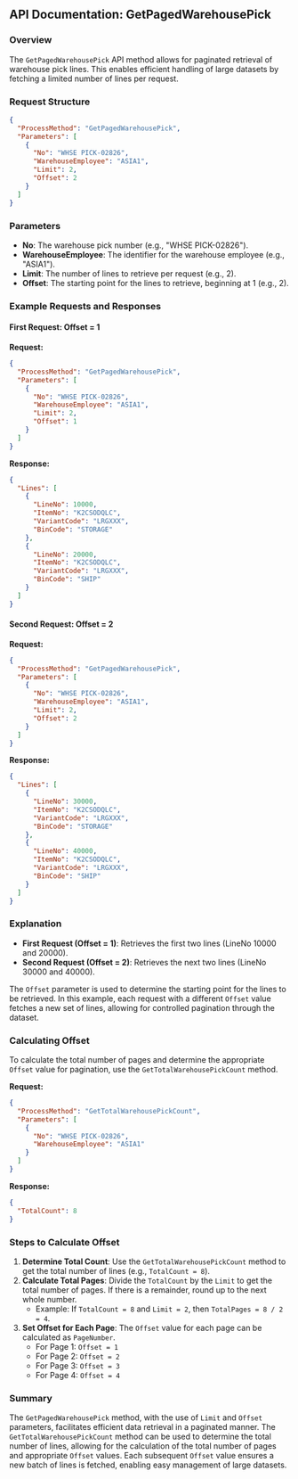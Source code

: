 ## API Documentation: GetPagedWarehousePick

### Overview
The `GetPagedWarehousePick` API method allows for paginated retrieval of warehouse pick lines. This enables efficient handling of large datasets by fetching a limited number of lines per request.

### Request Structure
```json
{
  "ProcessMethod": "GetPagedWarehousePick",
  "Parameters": [
    {
      "No": "WHSE PICK-02826",
      "WarehouseEmployee": "ASIA1",
      "Limit": 2,
      "Offset": 2
    }
  ]
}
```

### Parameters
- **No**: The warehouse pick number (e.g., "WHSE PICK-02826").
- **WarehouseEmployee**: The identifier for the warehouse employee (e.g., "ASIA1").
- **Limit**: The number of lines to retrieve per request (e.g., 2).
- **Offset**: The starting point for the lines to retrieve, beginning at 1 (e.g., 2).

### Example Requests and Responses
#### First Request: Offset = 1
**Request:**
```json
{
  "ProcessMethod": "GetPagedWarehousePick",
  "Parameters": [
    {
      "No": "WHSE PICK-02826",
      "WarehouseEmployee": "ASIA1",
      "Limit": 2,
      "Offset": 1
    }
  ]
}
```
**Response:**
```json
{
  "Lines": [
    {
      "LineNo": 10000,
      "ItemNo": "K2CSODQLC",
      "VariantCode": "LRGXXX",
      "BinCode": "STORAGE"
    },
    {
      "LineNo": 20000,
      "ItemNo": "K2CSODQLC",
      "VariantCode": "LRGXXX",
      "BinCode": "SHIP"
    }
  ]
}
```

#### Second Request: Offset = 2
**Request:**
```json
{
  "ProcessMethod": "GetPagedWarehousePick",
  "Parameters": [
    {
      "No": "WHSE PICK-02826",
      "WarehouseEmployee": "ASIA1",
      "Limit": 2,
      "Offset": 2
    }
  ]
}
```
**Response:**
```json
{
  "Lines": [
    {
      "LineNo": 30000,
      "ItemNo": "K2CSODQLC",
      "VariantCode": "LRGXXX",
      "BinCode": "STORAGE"
    },
    {
      "LineNo": 40000,
      "ItemNo": "K2CSODQLC",
      "VariantCode": "LRGXXX",
      "BinCode": "SHIP"
    }
  ]
}
```

### Explanation
- **First Request (Offset = 1)**: Retrieves the first two lines (LineNo 10000 and 20000).
- **Second Request (Offset = 2)**: Retrieves the next two lines (LineNo 30000 and 40000).

The `Offset` parameter is used to determine the starting point for the lines to be retrieved. In this example, each request with a different `Offset` value fetches a new set of lines, allowing for controlled pagination through the dataset.

### Calculating Offset
To calculate the total number of pages and determine the appropriate `Offset` value for pagination, use the `GetTotalWarehousePickCount` method.

**Request:**
```json
{
  "ProcessMethod": "GetTotalWarehousePickCount",
  "Parameters": [
    {
      "No": "WHSE PICK-02826",
      "WarehouseEmployee": "ASIA1"
    }
  ]
}
```

**Response:**
```json
{
  "TotalCount": 8
}
```

### Steps to Calculate Offset
1. **Determine Total Count**: Use the `GetTotalWarehousePickCount` method to get the total number of lines (e.g., `TotalCount = 8`).
2. **Calculate Total Pages**: Divide the `TotalCount` by the `Limit` to get the total number of pages. If there is a remainder, round up to the next whole number.
   - Example: If `TotalCount = 8` and `Limit = 2`, then `TotalPages = 8 / 2 = 4`.
3. **Set Offset for Each Page**: The `Offset` value for each page can be calculated as `PageNumber`.
   - For Page 1: `Offset = 1`
   - For Page 2: `Offset = 2`
   - For Page 3: `Offset = 3`
   - For Page 4: `Offset = 4`

### Summary
The `GetPagedWarehousePick` method, with the use of `Limit` and `Offset` parameters, facilitates efficient data retrieval in a paginated manner. The `GetTotalWarehousePickCount` method can be used to determine the total number of lines, allowing for the calculation of the total number of pages and appropriate `Offset` values. Each subsequent `Offset` value ensures a new batch of lines is fetched, enabling easy management of large datasets.